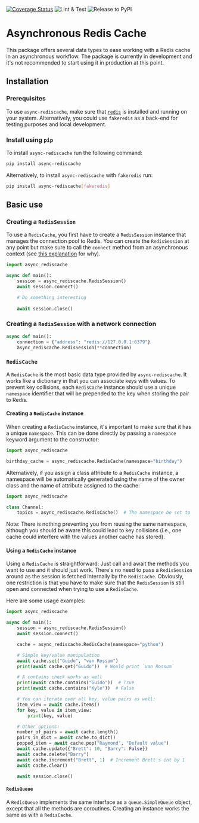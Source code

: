 [![Coverage Status](https://coveralls.io/repos/github/python-discord/async-rediscache/badge.svg?branch=main)](https://coveralls.io/github/python-discord/async-rediscache?branch=main)
![Lint & Test](https://github.com/python-discord/async-rediscache/workflows/Lint%20&%20Test/badge.svg)
![Release to PyPI](https://github.com/python-discord/async-rediscache/workflows/Release%20to%20PyPI/badge.svg)

# Asynchronous Redis Cache
This package offers several data types to ease working with a Redis cache in an asynchronous workflow. The package is currently in development and it's not recommended to start using it in production at this point.

## Installation

### Prerequisites

To use `async-rediscache`, make sure that [`redis`](https://redis.io/download) is installed and running on your system. Alternatively, you could use `fakeredis` as a back-end for testing purposes and local development.

### Install using `pip`

To install `async-rediscache` run the following command:

```bash
pip install async-rediscache
```

Alternatively, to install `async-rediscache` with `fakeredis` run:

```bash
pip install async-rediscache[fakeredis]
```

## Basic use

### Creating a `RedisSession`
To use a `RedisCache`, you first have to create a `RedisSession` instance that manages the connection pool to Redis. You can create the `RedisSession` at any point but make sure to call the `connect` method from an asynchronous context (see [this explanation](https://docs.aiohttp.org/en/stable/faq.html#why-is-creating-a-clientsession-outside-of-an-event-loop-dangerous) for why).

```python
import async_rediscache

async def main():
    session = async_rediscache.RedisSession()
    await session.connect()

    # Do something interesting
    
    await session.close()
```

### Creating a `RedisSession` with a network connection

```python
async def main():
    connection = {"address": "redis://127.0.0.1:6379"}
    async_rediscache.RedisSession(**connection)
```
### `RedisCache`

A `RedisCache` is the most basic data type provided by `async-rediscache`. It works like a dictionary in that you can associate keys with values. To prevent key collisions, each `RedisCache` instance should use a unique `namespace` identifier that will be prepended to the key when storing the pair to Redis.

#### Creating a `RedisCache` instance

When creating a `RedisCache` instance, it's important to make sure that it has a unique `namespace`. This can be done directly by passing a `namespace` keyword argument to the constructor:

```python
import async_rediscache

birthday_cache = async_rediscache.RedisCache(namespace="birthday")
```

Alternatively, if you assign a class attribute to a `RedisCache` instance, a namespace will be automatically generated using the name of the owner class and the name of attribute assigned to the cache:

```python
import async_rediscache

class Channel:
    topics = async_rediscache.RedisCache()  # The namespace be set to `"Channel.topics"`
```

Note: There is nothing preventing you from reusing the same namespace, although you should be aware this could lead to key collisions (i.e., one cache could interfere with the values another cache has stored).

#### Using a `RedisCache` instance

Using a `RedisCache` is straightforward: Just call and await the methods you want to use and it should just work. There's no need to pass a `RedisSession` around as the session is fetched internally by the `RedisCache`. Obviously, one restriction is that you have to make sure that the `RedisSession` is still open and connected when trying to use a `RedisCache`.

Here are some usage examples:

```python
import async_rediscache

async def main():
    session = async_rediscache.RedisSession()
    await session.connect()

    cache = async_rediscache.RedisCache(namespace="python")

    # Simple key/value manipulation
    await cache.set("Guido", "van Rossum")
    print(await cache.get("Guido"))  # Would print `van Rossum`

    # A contains check works as well
    print(await cache.contains("Guido"))  # True
    print(await cache.contains("Kyle"))  # False

    # You can iterate over all key, value pairs as well:
    item_view = await cache.items()
    for key, value in item_view:
        print(key, value)

    # Other options:
    number_of_pairs = await cache.length()
    pairs_in_dict = await cache.to_dict()
    popped_item = await cache.pop("Raymond", "Default value")
    await cache.update({"Brett": 10, "Barry": False})
    await cache.delete("Barry")
    await cache.increment("Brett", 1)  # Increment Brett's int by 1
    await cache.clear()

    await session.close()
```

#### `RedisQueue`

A `RedisQueue` implements the same interface as a `queue.SimpleQueue` object, except that all the methods are coroutines. Creating an instance works the same as with a `RedisCache`. 
